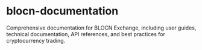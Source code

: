 # blocn-documentation
Comprehensive documentation for BLOCN Exchange, including user guides, technical documentation, API references, and best practices for cryptocurrency trading.
